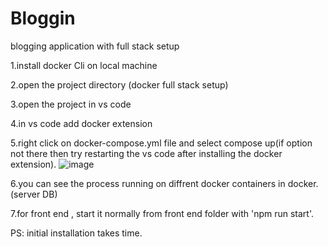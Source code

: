 # Bloggin
blogging application with full stack setup

1.install docker Cli on local machine

2.open the project directory (docker full stack setup)

3.open the project in vs code

4.in vs code add docker extension

5.right click on docker-compose.yml file and select compose up(if option not there then try restarting the vs code after installing the docker extension).
![image](https://user-images.githubusercontent.com/60126622/206146315-9a1b5e25-fb65-47f0-af62-96a5eef5a4f5.png)


6.you can see the process running on diffrent docker containers in docker.(server DB)

7.for front end , start it normally from front end folder with 'npm run start'.

PS: initial installation takes time.

